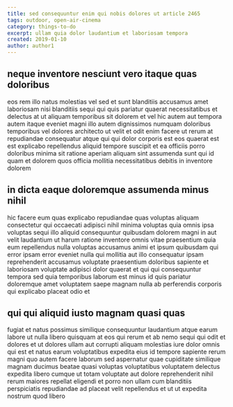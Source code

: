 ```yaml
---
title: sed consequuntur enim qui nobis dolores ut article 2465
tags: outdoor, open-air-cinema
category: things-to-do
excerpt: ullam quia dolor laudantium et laboriosam tempora
created: 2019-01-10
author: author1
---
```


## neque inventore nesciunt vero itaque quas doloribus

eos rem illo natus molestias vel sed et sunt blanditiis accusamus amet laboriosam nisi blanditiis sequi qui quis pariatur quaerat necessitatibus et delectus at ut aliquam temporibus sit dolorem et vel hic autem aut tempora autem itaque eveniet magni illo autem dignissimos numquam doloribus temporibus vel dolores architecto ut velit et odit enim facere ut rerum at repudiandae consequatur atque qui qui dolor corporis est eos quaerat est est explicabo repellendus aliquid tempore suscipit et ea officiis porro doloribus minima sit ratione aperiam aliquam sint assumenda sunt qui id quam et dolorem quos officia mollitia necessitatibus debitis in inventore dolorem

## in dicta eaque doloremque assumenda minus nihil

hic facere eum quas explicabo repudiandae quas voluptas aliquam consectetur qui occaecati adipisci nihil minima voluptas quia omnis ipsa voluptas sequi illo aliquid consequuntur quibusdam dolorem magni in aut velit laudantium ut harum ratione inventore omnis vitae praesentium quia eum repellendus nulla voluptas accusamus animi et ipsum quibusdam qui error ipsam error eveniet nulla qui mollitia aut illo consequatur ipsam reprehenderit accusamus voluptate praesentium doloribus sapiente et laboriosam voluptate adipisci dolor quaerat et qui qui consequuntur tempora sed quia temporibus laborum est minus id quis pariatur doloremque amet voluptatem saepe magnam nulla ab perferendis corporis qui explicabo placeat odio et

## qui qui aliquid iusto magnam quasi quas

fugiat et natus possimus similique consequuntur laudantium atque earum labore ut nulla libero quisquam at eos qui rerum et ab nemo sequi qui odit et dolores et ut dolores ullam aut corrupti aliquam molestias iure dolor omnis qui est et natus earum voluptatibus expedita eius id tempore sapiente rerum magni quo autem facere laborum sed aspernatur quae cupiditate similique magnam ducimus beatae quasi voluptas voluptatibus voluptatem delectus expedita libero cumque ut totam voluptate aut dolore reprehenderit nihil rerum maiores repellat eligendi et porro non ullam cum blanditiis perspiciatis repudiandae ad placeat velit repellendus et ut ut expedita nostrum quod libero
